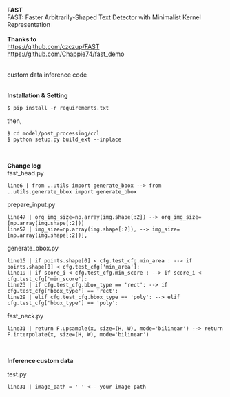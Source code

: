
**FAST** <br/> 
FAST: Faster Arbitrarily-Shaped Text Detector with Minimalist Kernel Representation <br/><br/>
**Thanks to** <br/>
  https://github.com/czczup/FAST<br/>
  https://github.com/Chappie74/fast_demo<br/><br/>

custom data inference code<br/> <br/>


**Installation & Setting** <br/>

    $ pip install -r requirements.txt

then,<br/>

    $ cd model/post_processing/ccl
    $ python setup.py build_ext --inplace
    

<br/>

**Change log**<br/>
fast_head.py <br/>

    line6 | from ..utils import generate_bbox --> from ..utils.generate_bbox import generate_bbox

prepare_input.py <br/>

    line47 | org_img_size=np.array(img.shape[:2]) --> org_img_size=[np.array(img.shape[:2])]
    line52 | img_size=np.array(img.shape[:2]), --> img_size=[np.array(img.shape[:2])],

generate_bbox.py <br/>

    line15 | if points.shape[0] < cfg.test_cfg.min_area : --> if points.shape[0] < cfg.test_cfg['min_area']:
    line19 | if score_i < cfg.test_cfg.min_score : --> if score_i < cfg.test_cfg['min_score']:
    line23 | if cfg.test_cfg.bbox_type == 'rect': --> if cfg.test_cfg['bbox_type'] == 'rect':
    line29 | elif cfg.test_cfg.bbox_type == 'poly': --> elif cfg.test_cfg['bbox_type'] == 'poly':

fast_neck.py <br/>

    line31 | return F.upsample(x, size=(H, W), mode='bilinear') --> return F.interpolate(x, size=(H, W), mode='bilinear')

<br/>

**Inference custom data**<br/>

test.py <br/>

    line31 | image_path = ' ' <-- your image path
